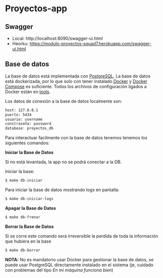 # Proyectos-app

## Swagger

- Local: http://localhost:8090/swagger-ui.html
- Heorku: https://modulo-proyectos-squad7.herokuapp.com/swagger-ui.html

## Base de datos

La base de datos está implementada con [PostgreSQL](https://es.wikipedia.org/wiki/PostgreSQL). La base de datos está dockerizada, por lo que solo con tener instalado [Docker](https://docs.docker.com/engine/install/ubuntu/) y [Docker Compose](https://docs.docker.com/compose/install/) es suficiente.
Todos los archivos de configuración ligados a Docker están en [tools](tools).

Los datos de conexión a la base de datos localmente son:
```bash
host: 127.0.0.1
puerto: 5434
usuario: username
constraseña: password
database: proyectos_db
```

Para interactuar facilmente con la base de datos tenemos tenemos los siguientes comandos:

**Iniciar la Base de Datos**

Si no está levantada, la app no se podrá conectar a la DB.

Iniciar la base:

```bash
$ make db-iniciar
```

Para iniciar la base de datos mostrando logs en pantalla:
```bash
$ make db-iniciar-logs
```

**Apagar la Base de Datos**

```bash
$ make db-frenar
```

**Borrar la Base de Datos**

Si se corre este comando será irreversible la perdida de toda la información que hubiera en la base

```bash
$ make db-borrar
```

**NOTA:** No es mandatorio usar Docker para gestionar la base de datos, se puede usar PostgreSQL directamente instalado en el sistema (je, cuidado con problemas del tipo *En mi máquina funciona bien*)
